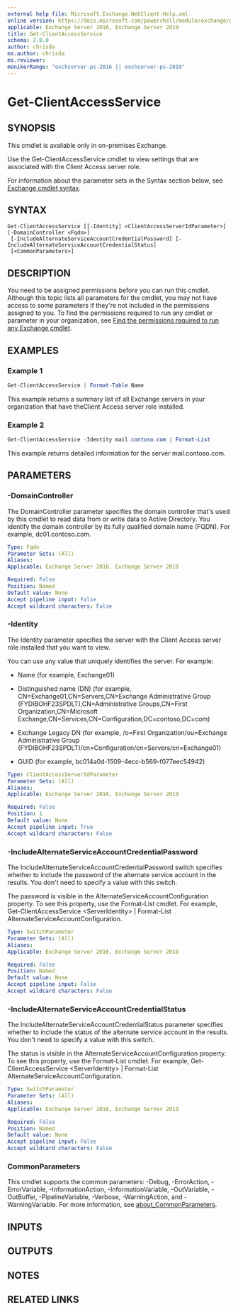 ```yaml
---
external help file: Microsoft.Exchange.WebClient-Help.xml
online version: https://docs.microsoft.com/powershell/module/exchange/get-clientaccessservice
applicable: Exchange Server 2016, Exchange Server 2019
title: Get-ClientAccessService
schema: 2.0.0
author: chrisda
ms.author: chrisda
ms.reviewer:
monikerRange: "exchserver-ps-2016 || exchserver-ps-2019"
---
```


# Get-ClientAccessService

## SYNOPSIS
This cmdlet is available only in on-premises Exchange.

Use the Get-ClientAccessService cmdlet to view settings that are associated with the Client Access server role.

For information about the parameter sets in the Syntax section below, see [Exchange cmdlet syntax](https://docs.microsoft.com/powershell/exchange/exchange-server/exchange-cmdlet-syntax).

## SYNTAX

```
Get-ClientAccessService [[-Identity] <ClientAccessServerIdParameter>] [-DomainController <Fqdn>]
 [-IncludeAlternateServiceAccountCredentialPassword] [-IncludeAlternateServiceAccountCredentialStatus]
 [<CommonParameters>]
```

## DESCRIPTION
You need to be assigned permissions before you can run this cmdlet. Although this topic lists all parameters for the cmdlet, you may not have access to some parameters if they're not included in the permissions assigned to you. To find the permissions required to run any cmdlet or parameter in your organization, see [Find the permissions required to run any Exchange cmdlet](https://docs.microsoft.com/powershell/exchange/exchange-server/find-exchange-cmdlet-permissions).

## EXAMPLES

### Example 1
```powershell
Get-ClientAccessService | Format-Table Name
```

This example returns a summary list of all Exchange servers in your organization that have theClient Access server role installed.

### Example 2
```powershell
Get-ClientAccessService -Identity mail.contoso.com | Format-List
```

This example returns detailed information for the server mail.contoso.com.

## PARAMETERS

### -DomainController
The DomainController parameter specifies the domain controller that's used by this cmdlet to read data from or write data to Active Directory. You identify the domain controller by its fully qualified domain name (FQDN). For example, dc01.contoso.com.

```yaml
Type: Fqdn
Parameter Sets: (All)
Aliases:
Applicable: Exchange Server 2016, Exchange Server 2019

Required: False
Position: Named
Default value: None
Accept pipeline input: False
Accept wildcard characters: False
```

### -Identity
The Identity parameter specifies the server with the Client Access server role installed that you want to view.

You can use any value that uniquely identifies the server. For example:

- Name (for example, Exchange01)

- Distinguished name (DN) (for example, CN=Exchange01,CN=Servers,CN=Exchange Administrative Group (FYDIBOHF23SPDLT),CN=Administrative Groups,CN=First Organization,CN=Microsoft Exchange,CN=Services,CN=Configuration,DC=contoso,DC=com)

- Exchange Legacy DN (for example, /o=First Organization/ou=Exchange Administrative Group (FYDIBOHF23SPDLT)/cn=Configuration/cn=Servers/cn=Exchange01)

- GUID (for example, bc014a0d-1509-4ecc-b569-f077eec54942)

```yaml
Type: ClientAccessServerIdParameter
Parameter Sets: (All)
Aliases:
Applicable: Exchange Server 2016, Exchange Server 2019

Required: False
Position: 1
Default value: None
Accept pipeline input: True
Accept wildcard characters: False
```

### -IncludeAlternateServiceAccountCredentialPassword
The IncludeAlternateServiceAccountCredentialPassword switch specifies whether to include the password of the alternate service account in the results. You don't need to specify a value with this switch.

The password is visible in the AlternateServiceAccountConfiguration property. To see this property, use the Format-List cmdlet. For example, Get-ClientAccessService \<ServerIdentity\> | Format-List AlternateServiceAccountConfiguration.

```yaml
Type: SwitchParameter
Parameter Sets: (All)
Aliases:
Applicable: Exchange Server 2016, Exchange Server 2019

Required: False
Position: Named
Default value: None
Accept pipeline input: False
Accept wildcard characters: False
```

### -IncludeAlternateServiceAccountCredentialStatus
The IncludeAlternateServiceAccountCredentialStatus parameter specifies whether to include the status of the alternate service account in the results. You don't need to specify a value with this switch.

The status is visible in the AlternateServiceAccountConfiguration property. To see this property, use the Format-List cmdlet. For example, Get-ClientAccessService \<ServerIdentity\> | Format-List AlternateServiceAccountConfiguration.

```yaml
Type: SwitchParameter
Parameter Sets: (All)
Aliases:
Applicable: Exchange Server 2016, Exchange Server 2019

Required: False
Position: Named
Default value: None
Accept pipeline input: False
Accept wildcard characters: False
```

### CommonParameters
This cmdlet supports the common parameters: -Debug, -ErrorAction, -ErrorVariable, -InformationAction, -InformationVariable, -OutVariable, -OutBuffer, -PipelineVariable, -Verbose, -WarningAction, and -WarningVariable. For more information, see [about_CommonParameters](https://go.microsoft.com/fwlink/p/?LinkID=113216).

## INPUTS

###  

## OUTPUTS

###  

## NOTES

## RELATED LINKS
